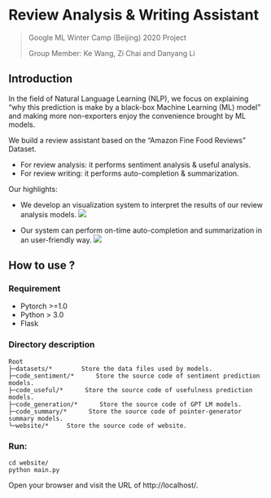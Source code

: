 
# Review Analysis & Writing Assistant

> Google ML Winter Camp (Beijing) 2020 Project 
>
> Group Member: Ke Wang, Zi Chai and Danyang Li

## Introduction
In the field of Natural Language Learning (NLP), we focus on explaining “why this prediction is make by a black-box Machine Learning (ML) model” and making more non-exporters enjoy the convenience brought by ML models.

We build a review assistant based on the “Amazon Fine Food Reviews” Dataset.
- For review analysis: it performs sentiment analysis & useful analysis.
- For review writing: it performs auto-completion & summarization.

Our highlights:
- We develop an visualization system to interpret the results of our review analysis models.
![](./file/analyze.gif)

- Our system can perform on-time auto-completion and summarization in an user-friendly way.
![](./file/generation.gif)




## How to use ?


### Requirement
- Pytorch >=1.0
- Python > 3.0
- Flask 

### Directory description

<pre><code>Root
├─datasets/*        Store the data files used by models.
├─code_sentiment/*      Store the source code of sentiment prediction models.
├─code_useful/*      Store the source code of usefulness prediction models.
├─code_generation/*      Store the source code of GPT LM models.
├─code_summary/*      Store the source code of pointer-generator summary models.
└─website/*     Store the source code of website.
</code></pre>


### Run:

	cd website/
	python main.py 

Open your browser and visit the URL of http://localhost/.








